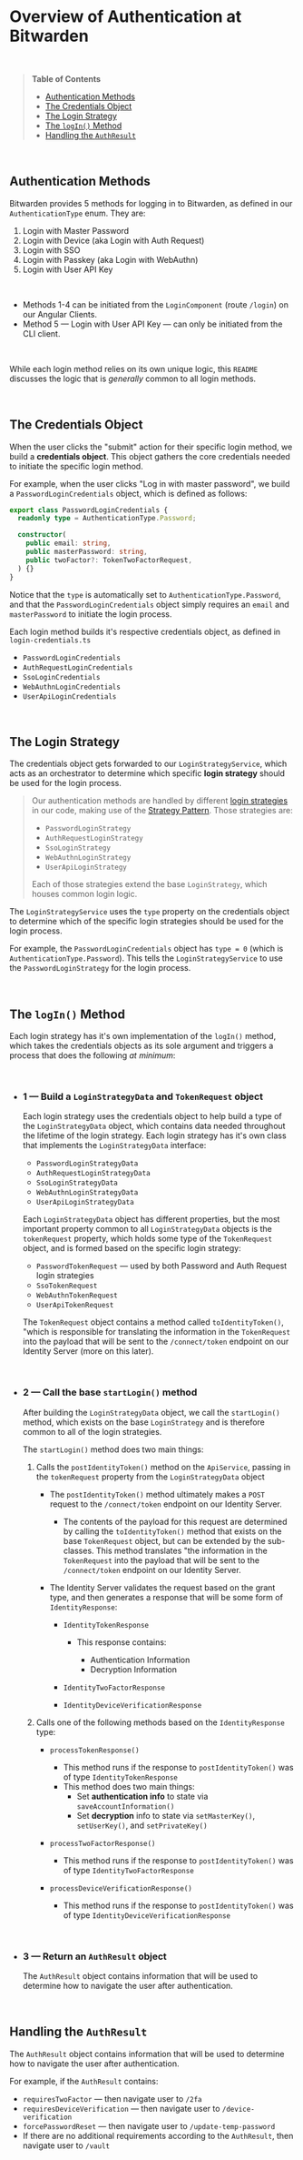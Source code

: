 # Overview of Authentication at Bitwarden

<br>

> **Table of Contents**
>
> - [Authentication Methods](#authentication-methods)
> - [The Credentials Object](#the-credentials-object)
> - [The Login Strategy](#the-login-strategy)
> - [The `logIn()` Method](#the-login-method)
> - [Handling the `AuthResult`](#handling-the-authresult)

<br>

## Authentication Methods

Bitwarden provides 5 methods for logging in to Bitwarden, as defined in our `AuthenticationType` enum. They are:

1. Login with Master Password
2. Login with Device (aka Login with Auth Request)
3. Login with SSO
4. Login with Passkey (aka Login with WebAuthn)
5. Login with User API Key

<br>

- Methods 1-4 can be initiated from the `LoginComponent` (route `/login`) on our Angular Clients.
- Method 5 &mdash; Login with User API Key &mdash; can only be initiated from the CLI client.

<br>

While each login method relies on its own unique logic, this `README` discusses the logic that is _generally_ common to all login methods.

<br>

## The Credentials Object

When the user clicks the "submit" action for their specific login method, we build a **credentials object**. This object gathers the core credentials needed to initiate the specific login method.

For example, when the user clicks "Log in with master password", we build a `PasswordLoginCredentials` object, which is defined as follows:

```typescript
export class PasswordLoginCredentials {
  readonly type = AuthenticationType.Password;

  constructor(
    public email: string,
    public masterPassword: string,
    public twoFactor?: TokenTwoFactorRequest,
  ) {}
}
```

Notice that the `type` is automatically set to `AuthenticationType.Password`, and that the `PasswordLoginCredentials` object simply requires an `email` and `masterPassword` to initiate the login process.

Each login method builds it's respective credentials object, as defined in `login-credentials.ts`

- `PasswordLoginCredentials`
- `AuthRequestLoginCredentials`
- `SsoLoginCredentials`
- `WebAuthnLoginCredentials`
- `UserApiLoginCredentials`

<br>

## The Login Strategy

The credentials object gets forwarded to our `LoginStrategyService`, which acts as an orchestrator to determine which specific **login strategy** should be used for the login process.

> Our authentication methods are handled by different [login strategies](https://github.com/bitwarden/clients/tree/main/libs/auth/src/common/login-strategies) in our code, making use of the [Strategy Pattern](https://refactoring.guru/design-patterns/strategy). Those strategies are:
>
> - `PasswordLoginStrategy`
> - `AuthRequestLoginStrategy`
> - `SsoLoginStrategy`
> - `WebAuthnLoginStrategy`
> - `UserApiLoginStrategy`
>
> Each of those strategies extend the base `LoginStrategy`, which houses common login logic.

The `LoginStrategyService` uses the `type` property on the credentials object to determine which of the specific login strategies should be used for the login process.

For example, the `PasswordLoginCredentials` object has `type = 0` (which is `AuthenticationType.Password`). This tells the `LoginStrategyService` to use the `PasswordLoginStrategy` for the login process.

<br>

## The `logIn()` Method

Each login strategy has it's own implementation of the `logIn()` method, which takes the credentials objects as its sole argument and triggers a process that does the following _at minimum_:

<br>

- ### 1 &mdash; Build a `LoginStrategyData` and `TokenRequest` object

  Each login strategy uses the credentials object to help build a type of the `LoginStrategyData` object, which contains data needed throughout the lifetime of the login strategy. Each login strategy has it's own class that implements the `LoginStrategyData` interface:

  - `PasswordLoginStrategyData`
  - `AuthRequestLoginStrategyData`
  - `SsoLoginStrategyData`
  - `WebAuthnLoginStrategyData`
  - `UserApiLoginStrategyData`

  Each `LoginStrategyData` object has different properties, but the most important property common to all `LoginStrategyData` objects is the `tokenRequest` property, which holds some type of the `TokenRequest` object, and is formed based on the specific login strategy:

  - `PasswordTokenRequest` &mdash; used by both Password and Auth Request login strategies
  - `SsoTokenRequest`
  - `WebAuthnTokenRequest`
  - `UserApiTokenRequest`

  The `TokenRequest` object contains a method called `toIdentityToken()`, "which is responsible for translating the information in the `TokenRequest` into the payload that will be sent to the `/connect/token` endpoint on our Identity Server (more on this later).

<br>

- ### 2 &mdash; Call the base `startLogin()` method

  After building the `LoginStrategyData` object, we call the `startLogin()` method, which exists on the base `LoginStrategy` and is therefore common to all of the login strategies.

  The `startLogin()` method does two main things:

  1.  Calls the `postIdentityToken()` method on the `ApiService`, passing in the `tokenRequest` property from the `LoginStrategyData` object

      - The `postIdentityToken()` method ultimately makes a `POST` request to the `/connect/token` endpoint on our Identity Server.

        - The contents of the payload for this request are determined by calling the `toIdentityToken()` method that exists on the base `TokenRequest` object, but can be extended by the sub-classes. This method translates "the information in the `TokenRequest` into the payload that will be sent to the `/connect/token` endpoint on our Identity Server.

      - The Identity Server validates the request based on the grant type, and then generates a response that will be some form of `IdentityResponse`:

        - `IdentityTokenResponse`

          - This response contains:

            - Authentication Information
            - Decryption Information

        - `IdentityTwoFactorResponse`
        - `IdentityDeviceVerificationResponse`

  2.  Calls one of the following methods based on the `IdentityResponse` type:

      - `processTokenResponse()`

        - This method runs if the response to `postIdentityToken()` was of type `IdentityTokenResponse`
        - This method does two main things:
          - Set **authentication info** to state via `saveAccountInformation()`
          - Set **decryption** info to state via `setMasterKey()`, `setUserKey()`, and `setPrivateKey()`

      - `processTwoFactorResponse()`

        - This method runs if the response to `postIdentityToken()` was of type `IdentityTwoFactorResponse`

      - `processDeviceVerificationResponse()`

        - This method runs if the response to `postIdentityToken()` was of type `IdentityDeviceVerificationResponse`

<br>

- ### 3 &mdash; Return an `AuthResult` object

  The `AuthResult` object contains information that will be used to determine how to navigate the user after authentication.

<br>

## Handling the `AuthResult`

The `AuthResult` object contains information that will be used to determine how to navigate the user after authentication.

For example, if the `AuthResult` contains:

- `requiresTwoFactor` &mdash; then navigate user to `/2fa`
- `requiresDeviceVerification` &mdash; then navigate user to `/device-verification`
- `forcePasswordReset` &mdash; then navigate user to `/update-temp-password`
- If there are no additional requirements according to the `AuthResult`, then navigate user to `/vault`
